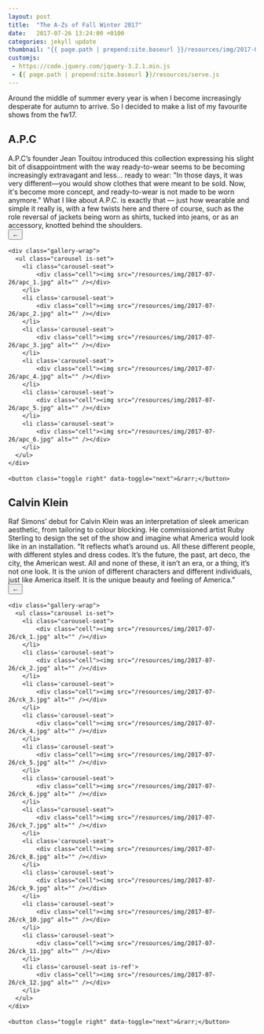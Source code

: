 ```yaml
---
layout: post
title:  "The A-Zs of Fall Winter 2017"
date:   2017-07-26 13:24:00 +0100
categories: jekyll update
thumbnail: "{{ page.path | prepend:site.baseurl }}/resources/img/2017-07-26/2017-07-26-1.jpg"
customjs:
 - https://code.jquery.com/jquery-3.2.1.min.js
 - {{ page.path | prepend:site.baseurl }}/resources/serve.js
---
```


Around the middle of summer every year is when I become increasingly desperate for autumn to arrive. So I decided to make a list of my favourite shows from the fw17.  

<h2>A.P.C</h2>
A.P.C’s founder Jean Touitou introduced this collection expressing his slight bit of disappointment with the way ready-to-wear seems to be becoming increasingly extravagant and less… ready to wear: "In those days, it was very different—you would show clothes that were meant to be sold. Now, it's become more concept, and ready-to-wear is not made to be worn anymore." What I like about A.P.C. is exactly that — just how wearable and simple it really is, with a few twists here and there of course, such as the role reversal of jackets being worn as shirts, tucked into jeans, or as an accessory, knotted behind the shoulders. 

<div class="gallery">
  <button class="toggle left" data-toggle="prev">&larr;</button>

    <div class="gallery-wrap">
      <ul class="carousel is-set">
        <li class="carousel-seat">
            <div class="cell"><img src="/resources/img/2017-07-26/apc_1.jpg" alt="" /></div>
        </li>
        <li class='carousel-seat'>
            <div class="cell"><img src="/resources/img/2017-07-26/apc_2.jpg" alt="" /></div>
        </li>
        <li class='carousel-seat'>
            <div class="cell"><img src="/resources/img/2017-07-26/apc_3.jpg" alt="" /></div>
        </li>
        <li class='carousel-seat'>
            <div class="cell"><img src="/resources/img/2017-07-26/apc_4.jpg" alt="" /></div>
        </li>
        <li class='carousel-seat'>
            <div class="cell"><img src="/resources/img/2017-07-26/apc_5.jpg" alt="" /></div>
        </li>
        <li class='carousel-seat'>
            <div class="cell"><img src="/resources/img/2017-07-26/apc_6.jpg" alt="" /></div>
        </li>
      </ul>
    </div>

    <button class="toggle right" data-toggle="next">&rarr;</button>
</div>

<h2>Calvin Klein</h2>
Raf Simons’ debut for Calvin Klein was an interpretation of sleek american aesthetic, from tailoring to colour blocking. He commissioned artist Ruby Sterling to design the set of the show and imagine what America would look like in an installation. “It reflects what’s around us. All these different people, with different styles and dress codes. It’s the future, the past, art deco, the city, the American west. All and none of these, it isn’t an era, or a thing, it’s not one look. It is the union of different characters and different individuals, just like America itself. It is the unique beauty and feeling of America.”

<div class="gallery">
  <button class="toggle left" data-toggle="prev">&larr;</button>

    <div class="gallery-wrap">
      <ul class="carousel is-set">
        <li class="carousel-seat">
            <div class="cell"><img src="/resources/img/2017-07-26/ck_1.jpg" alt="" /></div>
        </li>
        <li class='carousel-seat'>
            <div class="cell"><img src="/resources/img/2017-07-26/ck_2.jpg" alt="" /></div>
        </li>
        <li class='carousel-seat'>
            <div class="cell"><img src="/resources/img/2017-07-26/ck_3.jpg" alt="" /></div>
        </li>
        <li class='carousel-seat'>
            <div class="cell"><img src="/resources/img/2017-07-26/ck_4.jpg" alt="" /></div>
        </li>
        <li class='carousel-seat'>
            <div class="cell"><img src="/resources/img/2017-07-26/ck_5.jpg" alt="" /></div>
        </li>
        <li class='carousel-seat'>
            <div class="cell"><img src="/resources/img/2017-07-26/ck_6.jpg" alt="" /></div>
        </li>
        <li class="carousel-seat">
            <div class="cell"><img src="/resources/img/2017-07-26/ck_7.jpg" alt="" /></div>
        </li>
        <li class='carousel-seat'>
            <div class="cell"><img src="/resources/img/2017-07-26/ck_8.jpg" alt="" /></div>
        </li>
        <li class='carousel-seat'>
            <div class="cell"><img src="/resources/img/2017-07-26/ck_9.jpg" alt="" /></div>
        </li>
        <li class='carousel-seat'>
            <div class="cell"><img src="/resources/img/2017-07-26/ck_10.jpg" alt="" /></div>
        </li>
        <li class='carousel-seat'>
            <div class="cell"><img src="/resources/img/2017-07-26/ck_11.jpg" alt="" /></div>
        </li>
        <li class='carousel-seat is-ref'>
            <div class="cell"><img src="/resources/img/2017-07-26/ck_12.jpg" alt="" /></div>
        </li>
      </ul>
    </div>

    <button class="toggle right" data-toggle="next">&rarr;</button>
</div>